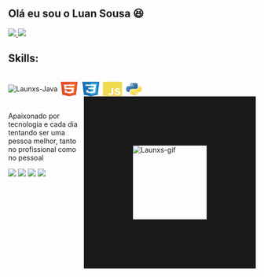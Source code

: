 
## Olá eu sou o Luan Sousa 😆

<div>
  <a href="https://github.com/Launxs">
    <img height="150em" src="https://github-readme-stats.vercel.app/api?username=Launxs&show_icons=true&theme=radical&include_all_commits=true&count_private=true"/>
    <img height="150em" src="https://github-readme-stats.vercel.app/api/top-langs/?username=Launxs&layout=compact&langs_count=7&theme=radical&"/>
  </a>
</div>


## Skills:

</div>
  <div style="display: inline_block"><br>
  <img align="center" alt="Launxs-Java" height="30" width="40" src="https://cdn.jsdelivr.net/gh/devicons/devicon/icons/java/java-original.svg" />
  <img align="center" alt="Launxs-HTML" height="30" width="40" src="https://raw.githubusercontent.com/devicons/devicon/master/icons/html5/html5-original.svg">
  <img align="center" alt="Launxs-CSS" height="30" width="40" src="https://raw.githubusercontent.com/devicons/devicon/master/icons/css3/css3-original.svg">
  <img align="center" alt="Launxs-Js" height="30" width="40" src="https://raw.githubusercontent.com/devicons/devicon/master/icons/javascript/javascript-plain.svg">
  <img align="center" alt="launxs-Python" height="30" width="40" src="https://raw.githubusercontent.com/devicons/devicon/master/icons/python/python-original.svg">
  <img align="right" alt="Launxs-gif" src="https://i.picasion.com/pic92/a1c9a62f1ac0b1261b73a3386490840d.gif" width="150" height="150" border="100" />

</div><br/>

Apaixonado por tecnologia e cada dia tentando ser uma pessoa melhor, tanto no profissional como no pessoal


<div> 
  <a href="https://instagram.com/launxs" target="_blank"><img src="https://img.shields.io/badge/-Instagram-%23E4405F?style=for-the-badge&logo=instagram&logoColor=white" target="_blank"></a>
  <a href = "mailto:luan19472@gmail.com"><img src="https://img.shields.io/badge/-Gmail-%23333?style=for-the-badge&logo=gmail&logoColor=white" target="_blank"></a>
  <a href="https://discord.gg/754039476568981584" target="_blank"><img src="https://img.shields.io/badge/Discord-7289DA?style=for-the-badge&logo=discord&logoColor=white" target="_blank"></a>
  <a href="https://www.linkedin.com/in/luan-cavalcante-b74417251/" target="_blank"><img src="https://img.shields.io/badge/-LinkedIn-%230077B5?style=for-the-badge&logo=linkedin&logoColor=white" target="_blank"></a> 
</div>
